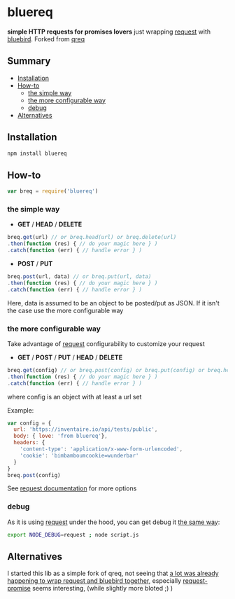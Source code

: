 # bluereq

**simple HTTP requests for promises lovers**
just wrapping [request](https://www.npmjs.com/package/request) with [bluebird](https://www.npmjs.com/package/bluebird). Forked from [qreq](https://www.npmjs.com/package/qreq)


## Summary

<!-- START doctoc generated TOC please keep comment here to allow auto update -->
<!-- DON'T EDIT THIS SECTION, INSTEAD RE-RUN doctoc TO UPDATE -->


- [Installation](#installation)
- [How-to](#how-to)
  - [the simple way](#the-simple-way)
  - [the more configurable way](#the-more-configurable-way)
  - [debug](#debug)
- [Alternatives](#alternatives)

<!-- END doctoc generated TOC please keep comment here to allow auto update -->

## Installation
```sh
npm install bluereq
```

## How-to

```javascript
var breq = require('bluereq')
```

### the simple way

* **GET** / **HEAD** / **DELETE**

```javascript
breq.get(url) // or breq.head(url) or breq.delete(url)
.then(function (res) { // do your magic here } )
.catch(function (err) { // handle error } )
```

* **POST** / **PUT**
```javascript
breq.post(url, data) // or breq.put(url, data)
.then(function (res) { // do your magic here } )
.catch(function (err) { // handle error } )
```
Here, data is assumed to be an object to be posted/put as JSON. If it isn't the case use the more configurable way


### the more configurable way
Take advantage of [request](https://www.npmjs.com/package/request) configurability to customize your request

* **GET** / **POST** / **PUT** / **HEAD** / **DELETE**

```javascript
breq.get(config) // or breq.post(config) or breq.put(config) or breq.head(config) or breq.delete(config)
.then(function (res) { // do your magic here } )
.catch(function (err) { // handle error } )
```
where config is an object with at least a url set

Example:
```javascript
var config = {
  url: 'https://inventaire.io/api/tests/public',
  body: { love: 'from bluereq'},
  headers: {
    'content-type': 'application/x-www-form-urlencoded',
    'cookie': 'bimbamboumcookie=wunderbar'
  }
}
breq.post(config)
```

See [request documentation](https://www.npmjs.com/package/request) for more options

### debug
As it is using [request](https://www.npmjs.com/package/request) under the hood, you can get debug it [the same way](https://github.com/request/request#debugging):
```sh
export NODE_DEBUG=request ; node script.js
```

## Alternatives

I started this lib as a simple fork of qreq, not seeing that [a lot was already happening to wrap request and bluebird together](https://libraries.io/search?q=request+bluebird&platforms=NPM&sort=stars), especially [request-promise](https://github.com/request/request-promise) seems interesting, (while slightly more bloted ;) )
